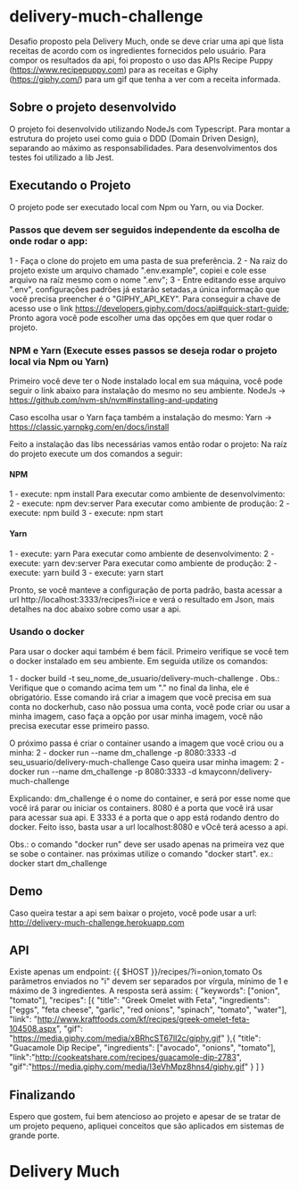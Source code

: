 # delivery-much-challenge
Desafio proposto pela Delivery Much, onde se deve criar uma api que lista receitas de acordo com os ingredientes fornecidos pelo usuário.
Para compor os resultados da api, foi proposto o uso das APIs Recipe Puppy (https://www.recipepuppy.com) para as receitas e Giphy (https://giphy.com/) para um gif que tenha a ver com a receita informada.

## Sobre o projeto desenvolvido
O projeto foi desenvolvido utilizando NodeJs com Typescript.
Para montar a estrutura do projeto usei como guia o DDD (Domain Driven Design), separando ao máximo as responsabilidades.
Para desenvolvimentos dos testes foi utilizado a lib Jest.

## Executando o Projeto
O projeto pode ser executado local com Npm ou Yarn, ou via Docker.

### Passos que devem ser seguidos independente da escolha de onde rodar o app:
1 - Faça o clone do projeto em uma pasta de sua preferência. 
2 - Na raiz do projeto existe um arquivo chamado ".env.example", copiei e cole esse arquivo na raíz mesmo com o nome ".env";
3 - Entre editando esse arquivo ".env", configurações padrões já estarão setadas,a única informação que você precisa preencher é o "GIPHY_API_KEY". Para conseguir a chave de acesso use o link https://developers.giphy.com/docs/api#quick-start-guide;
Pronto agora você pode escolher uma das opções em que quer rodar o projeto.

### NPM e Yarn (Execute esses passos se deseja rodar o projeto local via Npm ou Yarn)
Primeiro você deve ter o Node instalado local em sua máquina, você pode seguir o link abaixo para instalação do mesmo no seu ambiente.
NodeJs -> https://github.com/nvm-sh/nvm#installing-and-updating

Caso escolha usar o Yarn faça também a instalação do mesmo:
Yarn -> https://classic.yarnpkg.com/en/docs/install

Feito a instalação das libs necessárias vamos então rodar o projeto:
Na raíz do projeto execute um dos comandos a seguir:

#### NPM
1 - execute: npm install
Para executar como ambiente de desenvolvimento:
2 - execute: npm dev:server
Para executar como ambiente de produção:
2 - execute: npm build
3 - execute: npm start

#### Yarn
1 - execute: yarn
Para executar como ambiente de desenvolvimento:
2 - execute: yarn dev:server
Para executar como ambiente de produção:
2 - execute: yarn build
3 - execute: yarn start
 
Pronto, se você manteve a configuração de porta padrão, basta acessar a url http://localhost:3333/recipes?i=ice e verá o resultado em Json, mais detalhes na doc abaixo sobre como usar a api.

### Usando o docker
Para usar o docker aqui também é bem fácil. Primeiro verifique se você tem o docker instalado em seu ambiente. Em seguida utilize os comandos:

1 - docker build -t seu_nome_de_usuario/delivery-much-challenge .
Obs.: Verifique que o comando acima tem um "." no final da linha, ele é obrigatório.
Esse comando irá criar a imagem que você precisa em sua conta no dockerhub, caso não possua uma conta, você pode criar ou usar a minha imagem, caso faça a opção por usar minha imagem, você não precisa executar esse primeiro passo.

O próximo passa é criar o container usando a imagem que você criou ou a minha: 
2 - docker run --name dm_challenge -p 8080:3333 -d seu_usuario/delivery-much-challenge
Caso queira usar minha imagem: 
2 - docker run --name dm_challenge -p 8080:3333 -d kmayconn/delivery-much-challenge

Explicando: dm_challenge é o nome do container, e será por esse nome que você irá parar ou iniciar os containers. 8080 é a porta que você irá usar para acessar sua api. E 3333 é a porta que o app está rodando dentro do docker.
Feito isso, basta usar a url localhost:8080 e vOcê terá acesso a api.

Obs.: o comando "docker run" deve ser usado apenas na primeira vez que se sobe o container. nas próximas utilize o comando "docker start".
ex.: docker start dm_challenge

## Demo
Caso queira testar a api sem baixar o projeto, você pode usar a url: 
http://delivery-much-challenge.herokuapp.com

## API
Existe apenas um endpoint:
{{ $HOST }}/recipes/?i=onion,tomato
Os parâmetros enviados no "i" devem ser separados por vírgula, mínimo de 1 e máximo de 3 ingredientes.
A resposta será assim: 
{
	"keywords": ["onion", "tomato"],
	"recipes": [{
		"title": "Greek Omelet with Feta",
		"ingredients": ["eggs", "feta cheese", "garlic", "red onions", "spinach", "tomato", "water"],
		"link": "http://www.kraftfoods.com/kf/recipes/greek-omelet-feta-104508.aspx",
		"gif": "https://media.giphy.com/media/xBRhcST67lI2c/giphy.gif"
	   },{
		"title": "Guacamole Dip Recipe",
		"ingredients": ["avocado", "onions", "tomato"],
		"link":"http://cookeatshare.com/recipes/guacamole-dip-2783",
		"gif":"https://media.giphy.com/media/I3eVhMpz8hns4/giphy.gif"
	   }
	]
}

## Finalizando

Espero que gostem, fui bem atencioso ao projeto e apesar de se tratar de um projeto pequeno, apliquei conceitos que são aplicados em sistemas de grande porte.

# Delivery Much


